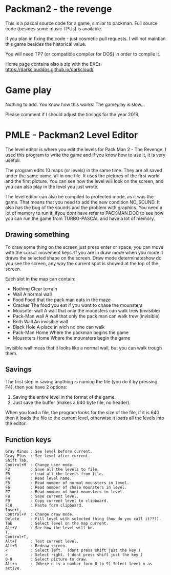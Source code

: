 
# Packman2 - the revenge

This is a pascal source code for a game, similar
to packman. Full source code (besides some music TPUs) is available.

If you plan in fixing the code - just cosmetic pull requests. I will not maintian this game besides the historical value. 

You will need TP7 (or compatible compiler for DOS) in order to compile it.

Home page contains also a zip with the EXEs
https://darkclouddos.github.io/darkcloud/

# Game play

Nothing to add. You know how this works. The gameplay is slow... 

Please comment if I should adjust the timings for the year 2019. 

# PMLE - Packman2 Level Editor

   The level editor is where you edit the levels for Pack Man 2 - The Revenge.
I used this program to write the game and if you know how to use it, it is
very usefull.

   The program edits 10 maps (or levels) in the same time. They are all saved
under the same name, all in one file. It uses the pictures of the first world
and the first picture. You can see how the level will look  on the screen,
and you can also play in the level you just wrote.

   The level editor can also be compiled to protected mode, as it was the
game. That means that you need to add the new condition NO_SOUND. It also
has the bug of the sounds and the problem with graphics. You need a lot of
memory to run it, ifyou dont have refer to PACKMAN.DOC to see how you can
run the game from TURBO-PASCAL and have a lot of memory.

##   Drawing something
   
  To draw some thing on the screen just press enter or space, you can move
with the cursor movement keys. If you are in draw mode when you mode it
draws the selected shape on the screen. Draw mode determinateshow do you
see the screen, any way the current spot is showed at the top of the screen.


Each slot in the map can contain:

 * Nothing               Clear terrain
 * Wall                  A normal wall
 * Food                  Food that the pack man eats in the maze
 * Cracker               The food you eat if you want to chase the mounsters
 * Mousnter wall         A wall that only the mounsters can walk trew (invisible)
 * Pack-Man wall         A wall that only the pack man can walk trew (invisible)
 * Both Wall             An invisible wall
* Black Hole            A place in wich no one can walk
 * Pack-Man Home         Where the packman begins the game
 * Mousnters Home        Where the mounsters begin the game

  Invisible wall meas that it looks like a normal wall, but you can walk trough them.


   ## Savings

  The first step in saving anything is naming the file (you do it by
pressing F4), then you have 2 options:

  1)  Saving the entire level in the format of the game.
  2)  Just save the buffer (makes a 640 byte file, no header).

  When you load a file, the program looks for the size of the file,
if it is 640 then it loads the file to the current level, otherwise
it loads all the levels into the editor.


## Function keys

     
    Gray Minus : See level before current.
    Gray Plus  : See level after current.
    Shift Tab,
    Control+M  : Change user mode.
    F2         : Save all the levels to file.
    F3         : Load all the levels from file.
    F4         : Read level name.
    F5         : Read number of normal mounsters in level.
    F6         : Read number of chase mounsters in level.
    F7         : Read number of hunt mounsters in level.
    F8         : Save current level.
    F9         : Copy current level to clipboard.
    F10        : Paste form clipboard.
    Insert,
    Control+V  : Change draw mode.
    Delete     : Fill level with selected thing (how do you call it???).
    Tab        : Select level on the map current.
    Alt+V      : See how the level will be.
    T,
    Control+T,
    Alt+T      : Test current level.
    Alt+R      : Redraw screen.
    <          : Select left.  (dont press shift just the key )
    >          : Select right. ( dont press shift just the key )
    0-9        : Select picture to draw.
    Alt+n      : (Where n is a number form 0 to 9) Select level n as active.

